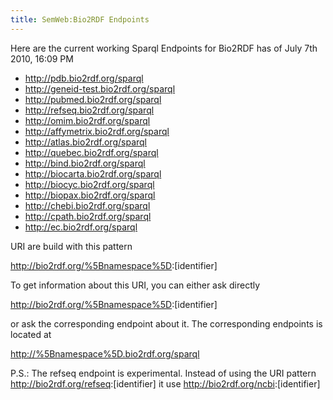 ```yaml
---
title: SemWeb:Bio2RDF Endpoints
---
```


Here are the current working Sparql Endpoints for Bio2RDF has of July
7th 2010, 16:09 PM

-   <http://pdb.bio2rdf.org/sparql>
-   <http://geneid-test.bio2rdf.org/sparql>
-   <http://pubmed.bio2rdf.org/sparql>
-   <http://refseq.bio2rdf.org/sparql>
-   <http://omim.bio2rdf.org/sparql>
-   <http://affymetrix.bio2rdf.org/sparql>
-   <http://atlas.bio2rdf.org/sparql>
-   <http://quebec.bio2rdf.org/sparql>
-   <http://bind.bio2rdf.org/sparql>
-   <http://biocarta.bio2rdf.org/sparql>
-   <http://biocyc.bio2rdf.org/sparql>
-   <http://biopax.bio2rdf.org/sparql>
-   <http://chebi.bio2rdf.org/sparql>
-   <http://cpath.bio2rdf.org/sparql>
-   <http://ec.bio2rdf.org/sparql>

URI are build with this pattern

<http://bio2rdf.org/%5Bnamespace%5D>:\[identifier\]

To get information about this URI, you can either ask directly

<http://bio2rdf.org/%5Bnamespace%5D>:\[identifier\]

or ask the corresponding endpoint about it. The corresponding endpoints
is located at

<http://%5Bnamespace%5D.bio2rdf.org/sparql>

P.S.: The refseq endpoint is experimental. Instead of using the URI
pattern <http://bio2rdf.org/refseq>:\[identifier\] it use
<http://bio2rdf.org/ncbi>:\[identifier\]
